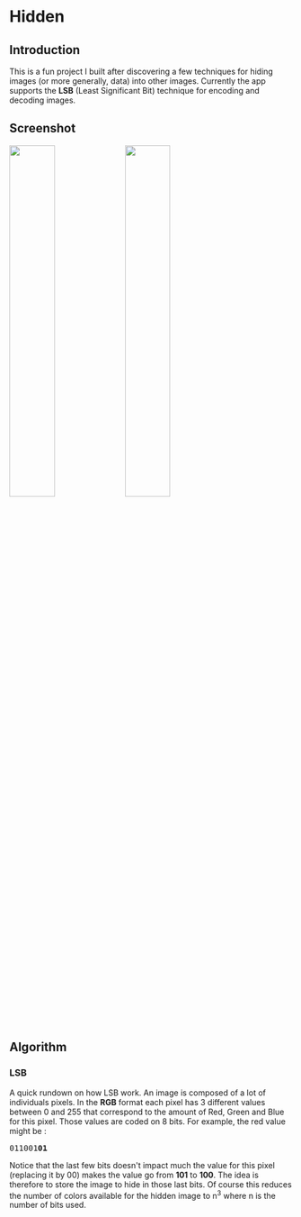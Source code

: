 
# Hidden

## Introduction

This is a fun project I built after discovering a few techniques for hiding images (or more generally, data) into other images. Currently the app supports the **LSB** (Least Significant Bit) technique for encoding and decoding images.

## Screenshot

  

<p float="left">
<img  src="https://user-images.githubusercontent.com/75045140/220206955-7e43f107-2e11-4031-adcb-fd6aff1b15a3.png" width="40%">
<img  src="https://user-images.githubusercontent.com/75045140/220210548-7a5b6dab-0a06-41cd-b47e-bcb6d5d3ec1c.png" width="40%">
</p>

## Algorithm

### LSB

A quick rundown on how LSB work. An image is composed of a lot of individuals pixels. In the **RGB** format each pixel has 3 different values between 0 and 255 that correspond to the amount of Red, Green and Blue for this pixel. Those values are coded on 8 bits. For example, the red value might be :

<pre>011001<b>01</b></pre>

Notice that the last few bits doesn't impact much the value for this pixel (replacing it by 00) makes the value go from **101** to **100**. The idea is therefore to store the image to hide in those last bits. Of course this reduces the number of colors available for the hidden image to n<sup>3</sup> where n is the number of bits used.
